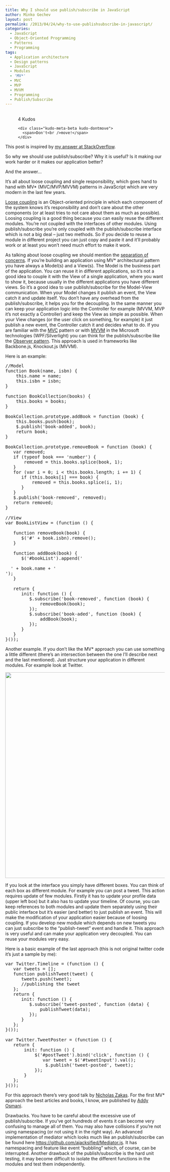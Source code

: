 ```yaml
---
title: Why I should use publish/subscribe in JavaScript
author: Minko Gechev
layout: post
permalink: /2013/04/24/why-to-use-publishsubscribe-in-javascript/
categories:
  - JavaScript
  - Object-Oriented Programming
  - Patterns
  - Programming
tags:
  - Application architecture
  - Design patterns
  - JavaScript
  - Modules
  - 'MV*'
  - MVC
  - MVP
  - MVVM
  - Programming
  - Publish/Subscribe
---
```

<!-- Kudos 1.1.1-->

<div class="kudo-box kudo-c_tr" style="margin:0px px 30px 30px;">
  <figure class="kudo kudoable" data-id="427"> <a class="kudo-object"> <div class="kudo-opening">
    <div class="kudo-circle">
      &nbsp;
    </div>
  </div></a> 
  
  <div class="kudo-meta kudo-meta-427">
    <div class="kudo-meta-alpha kudo-hideonhover">
      <span class="kudo-count">4</span> <span class="kudo-text">Kudos</span>
    </div>
    
    <div class="kudo-meta-beta kudo-dontmove">
      <span>Don't<br />move!</span>
    </div>
  </div></figure>
</div>

This post is inspired by <a href="http://stackoverflow.com/questions/13512949/why-would-one-use-the-publish-subscribe-pattern-in-js-jquery/13513915#13513915" target="_blank">my answer at StackOverflow</a>.

So why we should use publish/subscribe? Why it is useful? Is it making our work harder or it makes our application better?

And the answer&#8230;

It&#8217;s all about loose coupling and single responsibility, which goes hand to hand with MV* (MVC/MVP/MVVM) patterns in JavaScript which are very modern in the last few years.

<a href="https://en.wikipedia.org/wiki/Loose_coupling" target="_blank">Loose coupling</a> is an Object-oriented principle in which each component of the system knows it&#8217;s responsibility and don&#8217;t care about the other components (or at least tries to not care about them as much as possible). Loosing coupling is a good thing because you can easily reuse the different modules. You&#8217;re not coupled with the interfaces of other modules. Using publish/subscribe you&#8217;re only coupled with the publish/subscribe interface which is not a big deal &#8211; just two methods. So if you decide to reuse a module in different project you can just copy and paste it and it&#8217;ll probably work or at least you won&#8217;t need much effort to make it work.

As talking about loose coupling we should mention the <a href="https://en.wikipedia.org/wiki/Separation_of_concerns" target="_blank">separation of concerns</a>. If you&#8217;re building an application using MV* architectural pattern you have always a Model(s) and a View(s). The Model is the business part of the application. You can reuse it in different applications, so it&#8217;s not a good idea to couple it with the View of a single application, where you want to show it, because usually in the different applications you have different views. So it&#8217;s a good idea to use publish/subscribe for the Model-View communication. When your Model changes it publish an event, the View catch it and update itself. You don&#8217;t have any overhead from the publish/subscribe, it helps you for the decoupling. In the same manner you can keep your application logic into the Controller for example (MVVM, MVP it&#8217;s not exactly a Controller) and keep the View as simple as possible. When your View changes (or the user click on something, for example) it just publish a new event, the Controller catch it and decides what to do. If you are familiar with the <a href="https://en.wikipedia.org/wiki/Model%E2%80%93view%E2%80%93controller" target="_blank">MVC</a> pattern or with <a href="https://en.wikipedia.org/wiki/MVVM" target="_blank">MVVM</a> in the Microsoft technologies (WPF/Silverlight) you can think for the publish/subscribe like the <a href="https://en.wikipedia.org/wiki/Observer_pattern" target="_blank">Observer pattern</a>. This approach is used in frameworks like Backbone.js, Knockout.js (MVVM).

Here is an example:

<pre lang="JavaScript">//Model
function Book(name, isbn) {
    this.name = name;
    this.isbn = isbn;
}
   
function BookCollection(books) {
    this.books = books;
}
    
BookCollection.prototype.addBook = function (book) {
    this.books.push(book);
    $.publish('book-added', book);
    return book;
}
    
BookCollection.prototype.removeBook = function (book) {
   var removed;
   if (typeof book === 'number') {
       removed = this.books.splice(book, 1);
   }
   for (var i = 0; i &lt; this.books.length; i += 1) {
      if (this.books[i] === book) {
          removed = this.books.splice(i, 1);
      }
   }
   $.publish('book-removed', removed);
   return removed;
}
    
//View
var BookListView = (function () {
 
   function removeBook(book) {
      $('#' + book.isbn).remove();
   }
 
   function addBook(book) {
      $('#bookList').append('<div id="' + book.isbn + '">
  ' + book.name + '
</div>');
   }
  
   return {
      init: function () {
         $.subscribe('book-removed', function (book) {
             removeBook(book);
         });
         $.subscribe('book-aded', function (book) {
             addBook(book);
         });
      }
   }
}());
</pre>

Another example. If you don&#8217;t like the MV* approach you can use something a little different (there&#8217;s an intersection between the one I&#8217;ll describe next and the last mentioned). Just structure your application in different modules. For example look at Twitter.

<img src="http://blog.mgechev.com/slides/javascript-patterns/images/twitter.png" width="650" class="aligncenter" />

If you look at the interface you simply have different boxes. You can think of each box as different module. For example you can post a tweet. This action requires update of few modules. Firstly it has to update your profile data (upper left box) but it also has to update your timeline. Of course, you can keep references to both modules and update them separately using their public interface but it&#8217;s easier (and better) to just publish an event. This will make the modification of your application easier because of loosing coupling. If you develop new module which depends on new tweets you can just subscribe to the &#8220;publish-tweet&#8221; event and handle it. This approach is very useful and can make your application very decoupled. You can reuse your modules very easy.

Here is a basic example of the last approach (this is not original twitter code it&#8217;s just a sample by me):

<pre lang="JavaScript">var Twitter.Timeline = (function () {
   var tweets = [];
   function publishTweet(tweet) {
      tweets.push(tweet);
      //publishing the tweet
   };
   return {
      init: function () {
         $.subscribe('tweet-posted', function (data) {
             publishTweet(data);
         });
      }
   };
}());

var Twitter.TweetPoster = (function () {
   return {
       init: function () {
           $('#postTweet').bind('click', function () {
              var tweet = $('#tweetInput').val();
               $.publish('tweet-posted', tweet);
           });
       }
   };
}());
</pre>

For this approach there&#8217;s very good talk by <a href="http://www.nczonline.net/" target="_blank">Nicholas Zakas</a>. For the first MV* approach the best articles and books, I know, are published by <a href=" http://addyosmani.com/blog/" target="_blank">Addy Osmani</a>.

Drawbacks. You have to be careful about the excessive use of publish/subscribe. If you&#8217;ve got hundreds of events it can become very confusing to manage all of them. You may also have collisions if you&#8217;re not using namespacing (or not using it in the right way). An advanced implementation of mediator which looks much like an publish/subscribe can be found here https://github.com/ajacksified/Mediator.js. It has namespacing and feature like event &#8220;bubbling&#8221; which, of course, can be interrupted. Another drawback of the publish/subscribe is the hard unit testing, it may become difficult to isolate the different functions in the modules and test them independently.